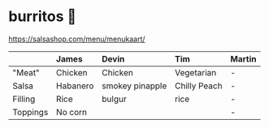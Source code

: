 # burritos 🌯

https://salsashop.com/menu/menukaart/

|          | James    | Devin           | Tim          | Martin |
| :------- | :------- | :-------------- | :----------- | :----- |
| "Meat"   | Chicken  | Chicken         | Vegetarian   | -      |
| Salsa    | Habanero | smokey pinapple | Chilly Peach | -      |
| Filling  | Rice     | bulgur          | rice         | -      |
| Toppings | No corn  |                 |              | -      |
